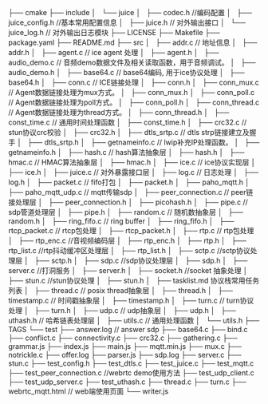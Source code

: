 ├── cmake
├── include
│   └── juice
│       ├── codec.h //编码配置
│       ├── juice_config.h //基本常用配置信息
│       ├── juice.h // 对外输出接口
│       └── juice_log.h // 对外输出日志模块
├── LICENSE
├── Makefile
├── package.yaml
├── README.md
├── src
│   ├── addr.c // 地址信息
│   ├── addr.h
│   ├── agent.c // ice agent 处理
│   ├── agent.h
│   ├── audio_demo.c // 音频demo数据文件及相关读取函数，用于音频调试。
│   ├── audio_demo.h
│   ├── base64.c // base64编码, 用于ice协议处理
│   ├── base64.h
│   ├── conn.c // ICE链接处理
│   ├── conn.h
│   ├── conn_mux.c // Agent数据链接处理为mux方式。
│   ├── conn_mux.h
│   ├── conn_poll.c // Agent数据链接处理为poll方式。
│   ├── conn_poll.h
│   ├── conn_thread.c // Agent数据链接处理为thread方式。
│   ├── conn_thread.h
│   ├── const_time.c // 通用时间处理函数
│   ├── const_time.h
│   ├── crc32.c // stun协议crc校验
│   ├── crc32.h
│   ├── dtls_srtp.c // dtls strp链接建立及握手
│   ├── dtls_srtp.h
│   ├── getnameinfo.c // lwip补充IP处理函数。
│   ├── getnameinfo.h
│   ├── hash.c // hash算法抽象层
│   ├── hash.h
│   ├── hmac.c // HMAC算法抽象层
│   ├── hmac.h
│   ├── ice.c // ice协议实现层
│   ├── ice.h
│   ├── juice.c // 对外暴露接口层
│   ├── log.c // 日志处理
│   ├── log.h
│   ├── packet.c // fifo打包
│   ├── packet.h
│   ├── paho_mqtt.h
│   ├── paho_mqtt_udp.c // mqtt传输sdp
│   ├── peer_connection.c // peer链接处理层
│   ├── peer_connection.h
│   ├── picohash.h
│   ├── pipe.c // sdp管道处理层
│   ├── pipe.h
│   ├── random.c // 随机数抽象层
│   ├── random.h
│   ├── ring_fifo.c // ring buffer
│   ├── ring_fifo.h
│   ├── rtcp_packet.c // rtcp包处理
│   ├── rtcp_packet.h
│   ├── rtp.c // rtp包处理
│   ├── rtp_enc.c //音视频编码层
│   ├── rtp_enc.h
│   ├── rtp.h
│   ├── rtp_list.c //rtp抖动缓冲区处理层
│   ├── rtp_list.h
│   ├── sctp.c //sctp协议处理层
│   ├── sctp.h
│   ├── sdp.c //sdp协议处理层
│   ├── sdp.h
│   ├── server.c //打洞服务
│   ├── server.h
│   ├── socket.h //socket 抽象处理
│   ├── stun.c //stun协议处理
│   ├── stun.h
│   ├── tasklist.md 协议栈常用任务列表
│   ├── thread.c // posix thread抽象层
│   ├── thread.h
│   ├── timestamp.c // 时间戳抽象层
│   ├── timestamp.h
│   ├── turn.c // turn协议处理
│   ├── turn.h
│   ├── udp.c // udp抽象层
│   ├── udp.h
│   ├── uthash.h // 哈希链表处理层
│   ├── utils.c // 通用处理函数
│   └── utils.h
├── TAGS
└── test
    ├── answer.log // answer sdp
    ├── base64.c
    ├── bind.c
    ├── conflict.c
    ├── connectivity.c
    ├── crc32.c
    ├── gathering.c
    ├── grammar.js
    ├── index.js
    ├── main.js
    ├── mqtt.min.js
    ├── mux.c
    ├── notrickle.c
    ├── offer.log
    ├── parser.js
    ├── sdp.log
    ├── server.c
    ├── stun.c
    ├── test_config.h
    ├── test_dtls.c
    ├── test_juice.c
    ├── test_mqtt.c
    ├── test_peer_connection.c //webrtc demo使用方法
    ├── test_udp_client.c
    ├── test_udp_server.c
    ├── test_uthash.c
    ├── thread.c
    ├── turn.c
    ├── webrtc_mqtt.html // web端使用页面
    └── writer.js